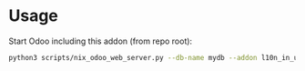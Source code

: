 # Usage

Start Odoo including this addon (from repo root):

```bash
python3 scripts/nix_odoo_web_server.py --db-name mydb --addon l10n_in_upi
```
